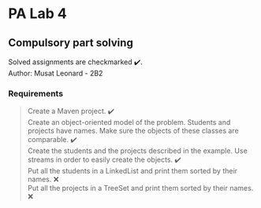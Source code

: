 # PA Lab 4
## Compulsory part solving 

Solved assignments are checkmarked ✔️.<br />
Author: Musat Leonard - 2B2

### Requirements

> Create a Maven project. ✔️ <br>
> Create an object-oriented model of the problem. Students and projects have names. Make sure the objects of these classes are comparable. ✔️ <br> 
> Create the students and the projects described in the example. Use streams in order to easily create the objects. ✔️ <br>
> Put all the students in a LinkedList and print them sorted by their names. ❌ <br>
> Put all the projects in a TreeSet and print them sorted by their names. ❌ <br>
